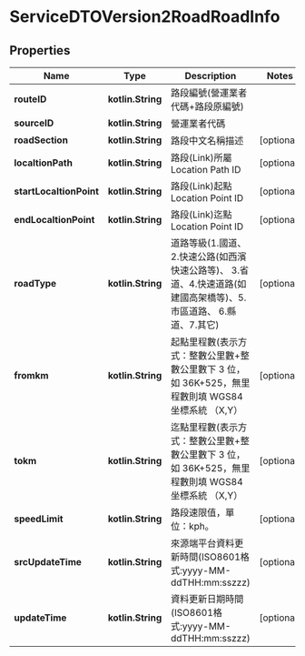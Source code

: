 
# ServiceDTOVersion2RoadRoadInfo

## Properties
Name | Type | Description | Notes
------------ | ------------- | ------------- | -------------
**routeID** | **kotlin.String** | 路段編號(營運業者代碼+路段原編號) | 
**sourceID** | **kotlin.String** | 營運業者代碼 | 
**roadSection** | **kotlin.String** | 路段中文名稱描述 |  [optional]
**localtionPath** | **kotlin.String** | 路段(Link)所屬 Location Path ID |  [optional]
**startLocaltionPoint** | **kotlin.String** | 路段(Link)起點 Location Point ID |  [optional]
**endLocaltionPoint** | **kotlin.String** | 路段(Link)迄點 Location Point ID |  [optional]
**roadType** | **kotlin.String** | 道路等級(1.國道、2.快速公路(如西濱快速公路等)、 3.省道、4.快速道路(如建國高架橋等)、5.市區道路、 6.縣道、7.其它) |  [optional]
**fromkm** | **kotlin.String** | 起點里程數(表示方式：整數公里數+整數公里數下 3 位，如 36K+525，無里程數則填 WGS84 坐標系統 （X,Y） |  [optional]
**tokm** | **kotlin.String** | 迄點里程數(表示方式：整數公里數+整數公里數下 3 位，如 36K+525，無里程數則填 WGS84 坐標系統 （X,Y） |  [optional]
**speedLimit** | **kotlin.String** | 路段速限值，單位：kph。 |  [optional]
**srcUpdateTime** | **kotlin.String** | 來源端平台資料更新時間(ISO8601格式:yyyy-MM-ddTHH:mm:sszzz) |  [optional]
**updateTime** | **kotlin.String** | 資料更新日期時間(ISO8601格式:yyyy-MM-ddTHH:mm:sszzz) |  [optional]



